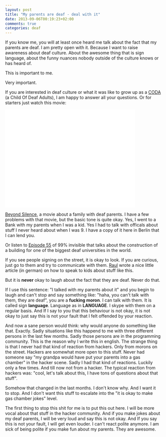 ```yaml
---
layout: post
title: "My parents are deaf - deal with it"
date: 2013-09-06T00:19:23+02:00
comments: true
categories: deaf
---
```

If you know me, you will at least once heard me talk about the fact 
that my parents are deaf. I am pretty open with it. Because I want
to raise awareness about deaf culture. About the awesome thing that
is sign language, about the funny nuances nobody outside of the
culture knows or has heard of.

This is important to me.

Very important.

If you are interested in deaf culture or what it was like to grow up as a
[CODA](http://en.wikipedia.org/wiki/Child_of_deaf_adult) (a Child Of Deaf Adults),
I am happy to answer all your questions. Or for starters just watch this movie:

<iframe width="420" height="315" src="//www.youtube.com/embed/AE5Fgus6YZU" frameborder="0" allowfullscreen></iframe>

[Beyond Silence](http://www.imdb.com/title/tt0116692/), a movie about a family with deaf parents.
I have a few problems with that movie, but the basic tone is quite okay. Yes, I went to 
a Bank with my parents when I was a kid. Yes I had to talk with officals about stuff I
never heard about when I was 9. I have a copy of it here in Berlin that I can lend you.

Or listen to [Episode 55](http://99percentinvisible.org/episode/episode-50-deafspace/) of
99% invisible that talks about the construction of a building for one of the biggest
deaf universities in the world.

If you see people signing on the street, it is okay to look. If you are curious, just go to them and 
try to communicate with them. [Raul](http://raul.de/leben-mit-behinderung/10-dinge-die-alle-eltern-ihren-kindern-uber-behinderungen-beibringen-sollten/) 
wrote a nice little article (in german) on how to speak to kids about stuff like this.

But it is **never** okay to laugh about the fact that they are deaf. 
Never do that.

If I use this sentence: "I talked with my parents about it" and you begin
to laugh and can't stop and say something like: "haha, you can't talk with
them, they are deaf", you are a **fucking moron**. I can talk with them. 
It is called sign **language**. Language as in **LANGUAGE**. 
I skype with them on a regular basis. And If I say to you that this behaviour
is not okay, it is not okay to just say this is not your fault that I felt 
offended by your reaction.

And now a sane person would think: why would anyone do something like that.
Exactly. Sadly situations like this happend to me with three different persons in 
the last few months. Sadly those persons are in the programming community. This 
is the reason why I write this in english. The strange thing is that I never
had that kind of reaction from hackers. Only from morons on the street. Hackers
are somewhat more open to this stuff. Never had someone say "my grandpa would have put your
parents into a gas chamber" in the hacker scene. Sadly I had that kind of reactions.
Luckily only a few times. And till now not from a hacker. The typical reaction from 
hackers was: "cool, let's talk about this, I have tons of questions about that stuff".

Somehow that changed in the last months. I don't know why. And I want it to stop. And I
don't want this stuff to escalate into the "it is okay to make gas chamber jokes" level.

The first thing to stop this shit for me is to put this out here. I will be more vocal
about that stuff in the hacker community. And if you make jokes about my deaf parents,
I will be very loud and say this is not okay. And If you say this is not your fault, I
will get even louder. I can't react polite anymore. I am sick of being polite if you
make fun about my parents. They are awesome.
